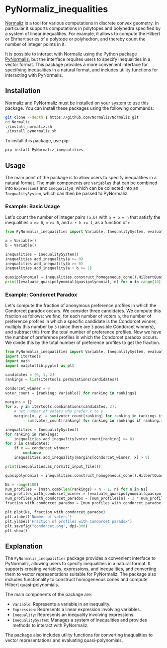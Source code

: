 # PyNormaliz_inequalities

[Normaliz](https://github.com/Normaliz/Normaliz) is a tool for various computations in discrete convex geometry. In particular it supports computations in polytopes and polyhedra specified by a system of linear inequalities.
For example, it allows to compute the Hilbert or Ehrhart series of a polytope or polyhedron, and thereby count the number of integer points in it.

It is possible to interact with Normaliz using the Python package [PyNormaliz](https://github.com/Normaliz/PyNormaliz), but the interface requires users to specify inequalities in a vector format. 
This package provides a more convenient interface for specifying inequalities in a natural format, and includes utility functions for interacting with PyNormaliz.

## Installation

Normaliz and PyNormaliz must be installed on your system to use this package. You can install these packages using the following commands:

```sh
git clone --depth 1 https://github.com/Normaliz/Normaliz.git
cd Normaliz
./install_normaliz.sh
./install_pynormaliz.sh
```

To install this package, use pip:

```sh
pip install PyNormaliz_inequalities
```

## Usage

The main point of the package is to allow users to specify inequalities in a natural format.
The main components are `Variable`s that can be combined into `Expression`s and `Inequality`s, which can be collected into an `InequalitySystem`, which can then be passed to PyNormaliz.

### Example: Basic Usage

Let's count the number of integer pairs `(a,b)` with `a + b = n` that satisfy the inequalities `a >= 0`, `b >= 0`, and `a + b >= 1`, as a function of `n`.

```python
from PyNormaliz_inequalities import Variable, InequalitySystem, evaluate_quasipolynomial

a = Variable()
b = Variable()

inequalities = InequalitySystem()
inequalities.add_inequality(a >= 0)
inequalities.add_inequality(b >= 0)
inequalities.add_inequality(a + b >= 1)

quasipolynomial = inequalities.construct_homogeneous_cone().HilbertQuasiPolynomial()
print([evaluate_quasipolynomial(quasipolynomial, n) for n in range(10)])
```

### Example: Condorcet Paradox

Let's compute the fraction of anonymous preference profiles in which the Condorcet paradox occurs. We consider three candidates. We compute this fraction as follows: we find, for each number of voters `n`, the number of preference profiles in which a specific candidate is the Condorcet winner, multiply this number by `3` (since there are `3` possible Condorcet winners), and subtract this from the total number of preference profiles. Now we have the number of preference profiles in which the Condorcet paradox occurs. We divide this by the total number of preference profiles to get the fraction.

```python
from PyNormaliz_inequalities import Variable, InequalitySystem, evaluate_quasipolynomial
import itertools
import math
import matplotlib.pyplot as plt

candidates = [0, 1, 2]
rankings = list(itertools.permutations(candidates))

condorcet_winner = 0
voter_count = {ranking: Variable() for ranking in rankings}

margins = {}
for x, y in itertools.combinations(candidates, 2):
    # net number of voters who prefer x to y
    margins[x, y] = sum(voter_count[ranking] for ranking in rankings if ranking.index(x) < ranking.index(y)) \
        - sum(voter_count[ranking] for ranking in rankings if ranking.index(x) > ranking.index(y))

inequalities = InequalitySystem()
for ranking in rankings:
    inequalities.add_inequality(voter_count[ranking] >= 0)
for x in candidates:
    if x == condorcet_winner:
        continue
    inequalities.add_inequality(margins[condorcet_winner, x] > 0)

print(inequalities.as_normitz_input_file())

quasipolynomial = inequalities.construct_homogeneous_cone().HilbertQuasiPolynomial()

Ns = range(100)
num_profiles = [math.comb(len(rankings) + n - 1, n) for n in Ns]
num_profiles_with_condorcet_winner = [evaluate_quasipolynomial(quasipolynomial, n) for n in Ns]
num_profiles_with_condorcet_paradox = [num_profiles[n] - 3 * num_profiles_with_condorcet_winner[n] for n in Ns]
fraction_with_condorcet_paradox = [num_profiles_with_condorcet_paradox[n] / num_profiles[n] for n in Ns]

plt.plot(Ns, fraction_with_condorcet_paradox)
plt.xlabel('Number of voters')
plt.ylabel('Fraction of profiles with Condorcet paradox')
plt.savefig("condorcet.png", dpi=300)
plt.show()
```


## Explanation

The `PyNormaliz_inequalities` package provides a convenient interface to PyNormaliz, allowing users to specify inequalities in a natural format. It supports creating variables, expressions, and inequalities, and converting them to vector representations suitable for PyNormaliz. The package also includes functionality to construct homogeneous cones and compute Hilbert quasi-polynomials.

The main components of the package are:

- `Variable`: Represents a variable in an inequality.
- `Expression`: Represents a linear expression involving variables.
- `Inequality`: Represents an inequality involving expressions.
- `InequalitySystem`: Manages a system of inequalities and provides methods to interact with PyNormaliz.

The package also includes utility functions for converting inequalities to vector representations and evaluating quasi-polynomials.
